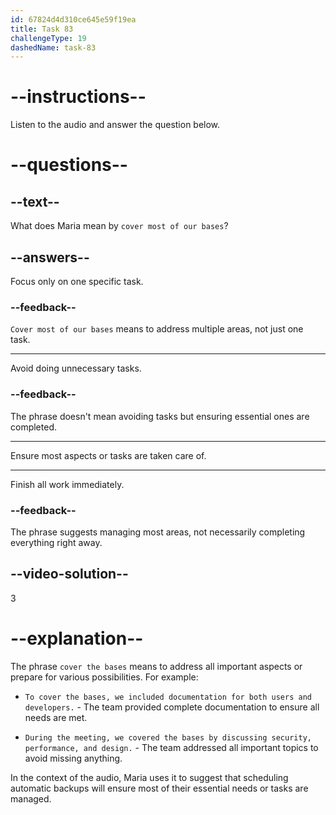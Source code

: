 ```yaml
---
id: 67824d4d310ce645e59f19ea
title: Task 83
challengeType: 19
dashedName: task-83
---
```


<!-- (Audio) Maria: If we do that, it should cover most of our bases. -->

# --instructions--

Listen to the audio and answer the question below.

# --questions--

## --text--

What does Maria mean by `cover most of our bases`?

## --answers--

Focus only on one specific task.

### --feedback--

`Cover most of our bases` means to address multiple areas, not just one task.

---

Avoid doing unnecessary tasks.

### --feedback--

The phrase doesn't mean avoiding tasks but ensuring essential ones are completed.

---

Ensure most aspects or tasks are taken care of.

---

Finish all work immediately.

### --feedback--

The phrase suggests managing most areas, not necessarily completing everything right away.

## --video-solution--

3

# --explanation--

The phrase `cover the bases` means to address all important aspects or prepare for various possibilities. For example:

- `To cover the bases, we included documentation for both users and developers.` - The team provided complete documentation to ensure all needs are met.

- `During the meeting, we covered the bases by discussing security, performance, and design.` - The team addressed all important topics to avoid missing anything.

In the context of the audio, Maria uses it to suggest that scheduling automatic backups will ensure most of their essential needs or tasks are managed.
